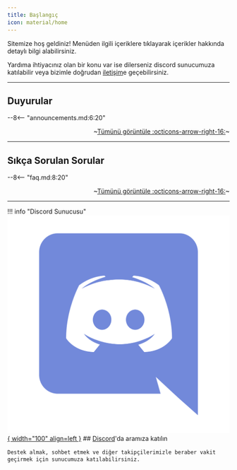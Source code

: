 ```yaml
---
title: Başlangıç
icon: material/home
---
```


Sitemize hoş geldiniz! Menüden ilgili içeriklere tıklayarak içerikler hakkında detaylı bilgi alabilirsiniz.

Yardıma ihtiyacınız olan bir konu var ise dilerseniz discord sunucumuza katılabilir veya bizimle doğrudan [iletişim](contact.md)e geçebilirsiniz.

***

## Duyurular

--8<-- "announcements.md:6:20"

<span style="text-align: right; width: 100%; display: block">~[Tümünü görüntüle :octicons-arrow-right-16:](announcements.md)~</span>

***

## Sıkça Sorulan Sorular

--8<-- "faq.md:8:20"

<span style="text-align: right; width: 100%; display: block">~[Tümünü görüntüle :octicons-arrow-right-16:](faq.md)~</span>

***

!!! info "Discord Sunucusu"
    [![Discord](./img/discord.png){ width="100" align=left }](https://discord.gg/jyD5jn9Vpd)
    ## [Discord](https://discord.gg/jyD5jn9Vpd)'da aramıza katılın

    Destek almak, sohbet etmek ve diğer takipçilerimizle beraber vakit geçirmek için sunucumuza katılabilirsiniz.

